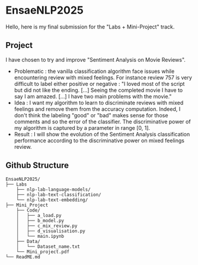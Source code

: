 # EnsaeNLP2025
Hello, here is my final submission for the "Labs + Mini-Project" track.

## Project
I have chosen to try and improve "Sentiment Analysis on Movie Reviews".
* Problematic : the vanilla classification algorithm face issues while encountering review with mixed feelings. For instance review 757 is very difficult to label either positive or negative : "I loved most of the script but did not like the ending. [...] Seeing the completed movie I have to say I am amazed. [...] I have two main problems with the movie."
* Idea : I want my algorithm to learn to discriminate reviews with mixed feelings and remove them from the accuracy computation. Indeed, I don't think the labeling "good" or "bad" makes sense for those comments and so the error of the classifier. The discriminative power of my algorithm is captured by a parameter in range [0, 1].
* Result : I will show the evolution of the Sentiment Analysis classification performance according to the discriminative power on mixed feelings review.

## Github Structure

```
EnsaeNLP2025/
├── Labs    
    ├── nlp-lab-language-models/  
    ├── nlp-lab-text-classification/  
    └── nlp-lab-text-embedding/ 
├── Mini_Project         
    ├── Code/
    │   ├── a_load.py   
    │   ├── b_model.py
    │   ├── c_mix_review.py 
    │   ├── d_visualisation.py
    │   └── main.ipynb 
    ├── Data/
    │   └── Dataset_name.txt
    └── Mini_project.pdf                
└── ReadME.md
```
